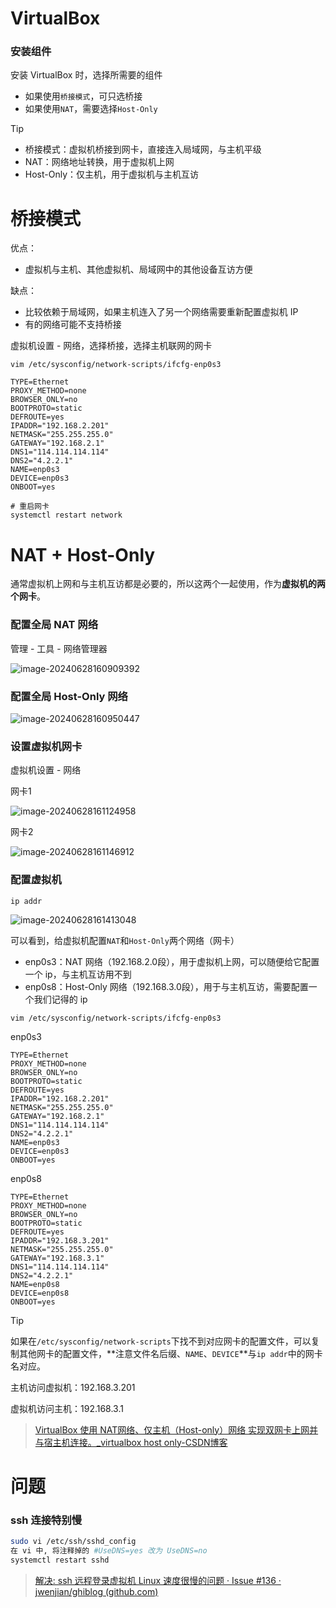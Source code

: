 # VirtualBox

### 安装组件

安装 VirtualBox 时，选择所需要的组件

- 如果使用`桥接模式`，可只选桥接
- 如果使用`NAT`，需要选择`Host-Only`

> [!TIP]
>
> - 桥接模式：虚拟机桥接到网卡，直接连入局域网，与主机平级
> - NAT：网络地址转换，用于虚拟机上网
> - Host-Only：仅主机，用于虚拟机与主机互访

# 桥接模式

优点：

- 虚拟机与主机、其他虚拟机、局域网中的其他设备互访方便

缺点：

- 比较依赖于局域网，如果主机连入了另一个网络需要重新配置虚拟机 IP
- 有的网络可能不支持桥接

虚拟机设置 - 网络，选择桥接，选择主机联网的网卡

```properties
vim /etc/sysconfig/network-scripts/ifcfg-enp0s3

TYPE=Ethernet
PROXY_METHOD=none
BROWSER_ONLY=no
BOOTPROTO=static
DEFROUTE=yes
IPADDR="192.168.2.201"
NETMASK="255.255.255.0"
GATEWAY="192.168.2.1"
DNS1="114.114.114.114"
DNS2="4.2.2.1"
NAME=enp0s3
DEVICE=enp0s3
ONBOOT=yes

# 重启网卡
systemctl restart network
```

# NAT + Host-Only

通常虚拟机上网和与主机互访都是必要的，所以这两个一起使用，作为**虚拟机的两个网卡**。

### 配置全局 NAT 网络

管理 - 工具 - 网络管理器

![image-20240628160909392](assets/image-20240628160909392.png)

### 配置全局 Host-Only 网络

![image-20240628160950447](assets/image-20240628160950447.png)

### 设置虚拟机网卡

虚拟机设置 - 网络

网卡1

![image-20240628161124958](assets/image-20240628161124958.png)

网卡2

![image-20240628161146912](assets/image-20240628161146912.png)

### 配置虚拟机

```properties
ip addr
```

![image-20240628161413048](assets/image-20240628161413048.png)

可以看到，给虚拟机配置`NAT`和`Host-Only`两个网络（网卡）

- enp0s3：NAT 网络（192.168.2.0段），用于虚拟机上网，可以随便给它配置一个 ip，与主机互访用不到
- enp0s8：Host-Only 网络（192.168.3.0段），用于与主机互访，需要配置一个我们记得的 ip

```properties
vim /etc/sysconfig/network-scripts/ifcfg-enp0s3
```

enp0s3

```properties
TYPE=Ethernet
PROXY_METHOD=none
BROWSER_ONLY=no
BOOTPROTO=static
DEFROUTE=yes
IPADDR="192.168.2.201"
NETMASK="255.255.255.0"
GATEWAY="192.168.2.1"
DNS1="114.114.114.114"
DNS2="4.2.2.1"
NAME=enp0s3
DEVICE=enp0s3
ONBOOT=yes
```

enp0s8

```properties
TYPE=Ethernet
PROXY_METHOD=none
BROWSER_ONLY=no
BOOTPROTO=static
DEFROUTE=yes
IPADDR="192.168.3.201"
NETMASK="255.255.255.0"
GATEWAY="192.168.3.1"
DNS1="114.114.114.114"
DNS2="4.2.2.1"
NAME=enp0s8
DEVICE=enp0s8
ONBOOT=yes
```

> [!TIP]
>
> 如果在`/etc/sysconfig/network-scripts`下找不到对应网卡的配置文件，可以复制其他网卡的配置文件，**注意文件名后缀、`NAME`、`DEVICE`**与`ip addr`中的网卡名对应。

主机访问虚拟机：192.168.3.201

虚拟机访问主机：192.168.3.1

> [VirtualBox 使用 NAT网络、仅主机（Host-only）网络 实现双网卡上网并与宿主机连接。_virtualbox host only-CSDN博客](https://blog.csdn.net/u010606397/article/details/115350392)

# 问题

### ssh 连接特别慢

```bash
sudo vi /etc/ssh/sshd_config
在 vi 中, 将注释掉的 #UseDNS=yes 改为 UseDNS=no
systemctl restart sshd
```

> [解决: ssh 远程登录虚拟机 Linux 速度很慢的问题 · Issue #136 · jwenjian/ghiblog (github.com)](https://github.com/jwenjian/ghiblog/issues/136)